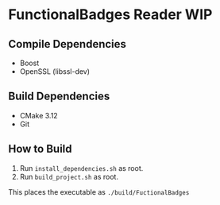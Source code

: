 # FunctionalBadges Reader WIP

## Compile Dependencies
* Boost
* OpenSSL (libssl-dev)

## Build Dependencies
* CMake 3.12
* Git

## How to Build
1. Run `install_dependencies.sh` as root.
2. Run `build_project.sh` as root.

This places the executable as `./build/FuctionalBadges`
